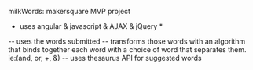 milkWords: makersquare MVP project
* uses angular & javascript & AJAX & jQuery *

-- uses the words submitted
-- transforms those words with an algorithm that binds together each word with a choice of word that separates them. ie:(and, or, +, &)
-- uses thesaurus API for suggested words